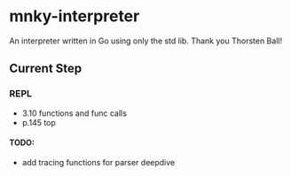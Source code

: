 # mnky-interpreter

An interpreter written in Go using only the std lib. Thank you Thorsten Ball!

## Current Step

### REPL

- 3.10 functions and func calls
- p.145 top

#### TODO:
- add tracing functions for parser deepdive

<!-- ```bash
  lexer.go
``` -->
